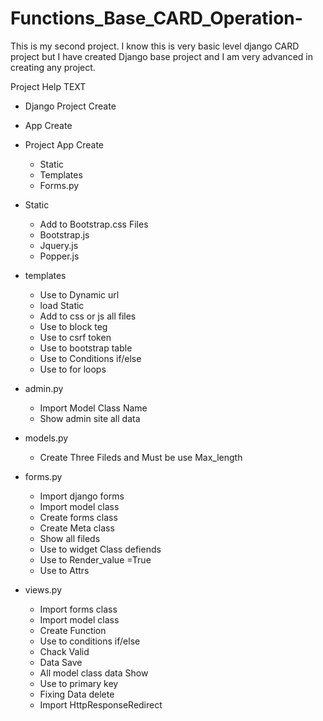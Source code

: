 # Functions_Base_CARD_Operation-
This is my second project. I know this is very basic level django CARD project but I have created  Django base project and I am very advanced in creating any project.

Project Help TEXT

* Django Project Create
* App Create
* Project App Create
  - Static
  - Templates
  - Forms.py
  
* Static
  - Add to Bootstrap.css Files
  - Bootstrap.js
  - Jquery.js
  - Popper.js
  
* templates
  - Use to Dynamic url
  - load Static
  - Add to css or js all files
  - Use to block teg
  - Use to csrf token
  - Use to bootstrap table
  - Use to Conditions if/else
  - Use to for loops
  
* admin.py
  - Import Model Class Name
  - Show admin site all data

* models.py
  - Create Three Fileds and Must be use Max_length
  
* forms.py
  - Import django forms
  - Import model class
  - Create forms class
  - Create Meta class
  - Show all fileds
  - Use to widget  Class defiends
  - Use to Render_value =True
  - Use to Attrs
* views.py
  - Import forms class
  - Import model class
  - Create Function
  - Use to conditions if/else
  - Chack Valid
  - Data Save
  - All model class data Show
  - Use to primary key
  - Fixing Data delete
  - Import HttpResponseRedirect
  
  
  
  
